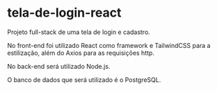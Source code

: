 # tela-de-login-react
Projeto full-stack de uma tela de login e cadastro.

No front-end foi utilizado React como framework e TailwindCSS para a estilização, além do Axios para as requisições http.

No back-end será utilizado Node.js.

O banco de dados que será utilizado é o PostgreSQL.

